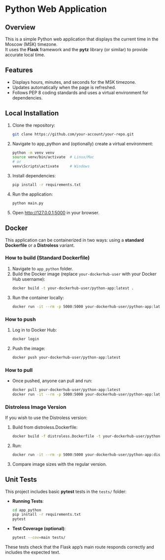 # Python Web Application

## Overview

This is a simple Python web application that displays the current time in the Moscow (MSK) timezone.  
It uses the **Flask** framework and the **pytz** library (or similar) to provide accurate local time.

## Features

- Displays hours, minutes, and seconds for the MSK timezone.
- Updates automatically when the page is refreshed.
- Follows PEP 8 coding standards and uses a virtual environment for dependencies.

## Local Installation

1. Clone the repository:
   ```bash
   git clone https://github.com/your-account/your-repo.git
2. Navigate to app_python and (optionally) create a virtual environment:
   ```bash
   python -m venv venv
   source venv/bin/activate  # Linux/Mac
   # or
   venv\Scripts\activate     # Windows
3. Install dependencies:
   ```bash
   pip install -r requirements.txt
4. Run the application:
   ```bash
   python main.py
5. Open http://127.0.0.1:5000 in your browser.

## Docker

This application can be containerized in two ways: using a **standard Dockerfile** or a **Distroless** variant.

### How to build (Standard Dockerfile)

1. Navigate to `app_python` folder.
2. Build the Docker image (replace `your-dockerhub-user` with your Docker Hub username):
   ```bash
   docker build -t your-dockerhub-user/python-app:latest .
3. Run the container locally:
   ```bash
   docker run -it --rm -p 5000:5000 your-dockerhub-user/python-app:latest

### How to push
1. Log in to Docker Hub:
   ```bash
   docker login
2. Push the image:
   ```bash
   docker push your-dockerhub-user/python-app:latest
### How to pull
- Once pushed, anyone can pull and run:
   ```bash
   docker pull your-dockerhub-user/python-app:latest
   docker run -it --rm -p 5000:5000 your-dockerhub-user/python-app:latest
### Distroless Image Version
If you wish to use the Distroless version:
1. Build from distroless.Dockerfile:
   ```bash
   docker build -f distroless.Dockerfile -t your-dockerhub-user/python-app:distroless .
2. Run:
   ```bash
   docker run -it --rm -p 5000:5000 your-dockerhub-user/python-app:distroless
3. Compare image sizes with the regular version.

## Unit Tests

This project includes basic **pytest** tests in the `tests/` folder:

- **Running Tests**:
  ```bash
  cd app_python
  pip install -r requirements.txt
  pytest
- **Test Coverage (optional)**:
   ```bash
  pytest --cov=main tests/
These tests check that the Flask app’s main route responds correctly and includes the expected text.